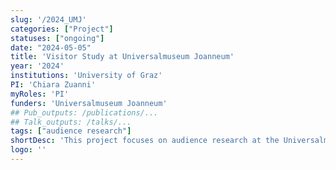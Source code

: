 ```yaml
---
slug: '/2024_UMJ'
categories: ["Project"]
statuses: ["ongoing"]
date: "2024-05-05"
title: 'Visitor Study at Universalmuseum Joanneum'
year: '2024'
institutions: 'University of Graz'
PI: 'Chiara Zuanni'
myRoles: 'PI'
funders: 'Universalmuseum Joanneum'
## Pub_outputs: /publications/...
## Talk_outputs: /talks/...
tags: ["audience research"]
shortDesc: 'This project focuses on audience research at the Universalmuseum Joanneum (UMJ). In particular, we are looking at two museums part of the UMJ, one in Graz and one outside the city, and through questionnaires and observations we are researching the reception of current exhibitions and their participative and digital offer.'
logo: ''
---
```

